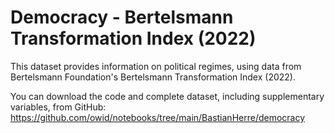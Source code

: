# Democracy - Bertelsmann Transformation Index (2022)

This dataset provides information on political regimes, using data from Bertelsmann Foundation's Bertelsmann Transformation Index (2022).

You can download the code and complete dataset, including supplementary variables, from GitHub: https://github.com/owid/notebooks/tree/main/BastianHerre/democracy